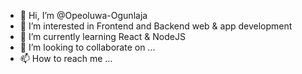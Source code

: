 - 👋 Hi, I’m @Opeoluwa-Ogunlaja
- 👀 I’m interested in Frontend and Backend web & app development
- 🌱 I’m currently learning React & NodeJS
- 💞️ I’m looking to collaborate on ...
- 📫 How to reach me ...

<!---
Opeoluwa-Ogunlaja/Opeoluwa-Ogunlaja is a ✨ special ✨ repository because its `README.md` (this file) appears on your GitHub profile.
You can click the Preview link to take a look at your changes.
--->
